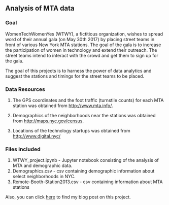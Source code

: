 ## Analysis of MTA data

### Goal
WomenTechWomenYes (WTWY), a fictitious organization, wishes to spread word of their annual gala (on May 30th 2017) by placing street teams in front of various New York MTA stations. The goal of the gala is to increase the participation of women in technology and extend their outreach. The street teams intend to interact with the crowd and get them to sign up for the gala.

The goal of this projects is to harness the power of data analytics and suggest the stations and timings for the street teams to be placed. 

### Data Resources
1. The GPS coordinates and the foot traffic (turnstile counts) for each MTA station was obtained from http://www.mta.info/.

1. Demographics of the neighborhoods near the stations was obtained from http://maps.nyc.gov/census.

1. Locations of the technology startups was obtained from http://www.digital.nyc/

### Files included
1. WTWY_project.ipynb - Jupyter notebook consisting of the analysis of MTA and demographic data.
1. Demographics.csv - csv containing demographic information about select neighborhoods in NYC.
1. Remote-Booth-Station2013.csv - csv containing information about MTA stations

Also, you can click [here](https://jlakshmi235.github.io/project/2017/07/15/Metis-MTA-project.html) to find my blog post on this project.
